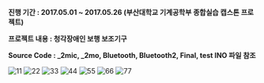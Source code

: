 **진행 기간 : 2017.05.01 ~ 2017.05.26 (부산대학교 기계공학부 종합실습 캡스톤 프로젝트)**

**프로젝트 내용 : 청각장애인 보행 보조기구**

**Source Code : _2mic, _2mo, Bluetooth, Bluetooth2, Final, test INO 파일 참조**

![11](https://user-images.githubusercontent.com/47058935/201487619-5b3704c5-9c0f-435e-9fd9-2cb28cc16d90.PNG)
![22](https://user-images.githubusercontent.com/47058935/201487623-7e6efaa6-e690-4125-b2e8-6990ef0eaadf.PNG)
![33](https://user-images.githubusercontent.com/47058935/201487627-51aa464d-69ad-48fc-80af-c5ef70a72da7.PNG)
![44](https://user-images.githubusercontent.com/47058935/201487628-9fa0a8ce-fb82-4c3f-800c-39f3cf0eba3b.PNG)
![55](https://user-images.githubusercontent.com/47058935/201487632-3765c4a1-a2e5-457e-bc42-e45268c121f0.PNG)
![66](https://user-images.githubusercontent.com/47058935/201487633-3d0279ec-7722-4b27-8d7d-8f9cd9897f92.PNG)
![77](https://user-images.githubusercontent.com/47058935/201487635-00f27612-52a1-41c2-9f67-1ab306deb98b.PNG)
